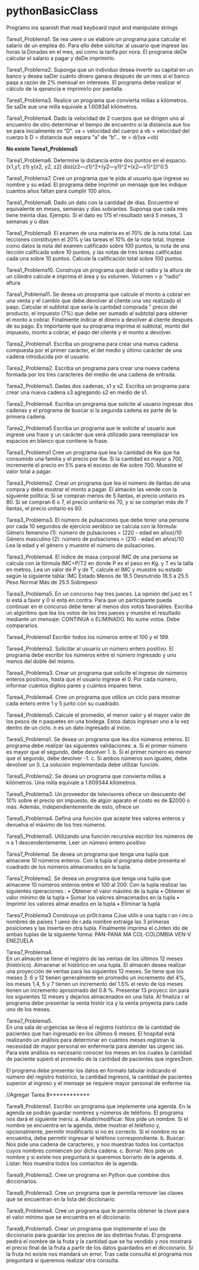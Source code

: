 # pythonBasicClass
Programs ins spanish that read keyboard input and manipulate strings

Tarea1_Problema1. Se rea uiere o ue elabore un programa para calcular el salario de un emplea do. Para ello debe solicitar al usuario que inqrese las horas la Doradas en el mes, así como la tarifa por nora. El programa deDe calcular el salario a pagar y deDe imprimirlo.

Tarea1_Problema2. Suponga que un individuo desea invertir su capital en un banco y desea saDer cuánto dinero ganara después de un mes si el banco paqa a razón de 2% mensual en intereses. El programa debe realizar el cálculo de la qanancia e imprimirlo por pantalla.

Tarea1_Problema3. Realice un programa que convierta millas a kilómetros. Se saDe aue una milla equivale a 1.6093á1 kilómetros.

Tarea1_Problema4. Dado la velocidad de 2 cuerpos que se dirigen uno al encuentro de otro determinar el tiempo de encuentro si la distancia aue los se para inicialmente es “D”.
va = velocidad del cuerpo a vb = velocidad del cuerpo b
D = distancia aue separa “a” de “b”...
te = d/(va +vb)

**No existe Tarea1_Problema5**

Tarea1_Problema6. Determine la distancia entre dos puntos en el espacio. (x1,y1, z1) y(x2, y2, z2)
dis((z2—z1)^2+(y2—y1)^2+(x2—x1)^2)^0.5

Tarea1_Problema7. Cree un programa que le pida al usuario que ingrese su nombre y su edad. El programa debe imprimir un mensaje que les indique cuantos años faltan para cumplir 100 años.

Tarea1_Problema8. Dado un dato con la cantidad de días. Encuentre el equivalente en meses, semanas y días 
sobrantes. Suponqa que cada mes tiene treinta días.
Ejemplo. Si el dato es 175 el resultado será 5 meses, 3 semanas y ú días

Tarea1_Problema9. El examen de una materia es el 70% de la nota total. Las lecciones constituyen el 20% y las 
tareas el 10% de la nota total. Inqrese como datos la nota del examen calificado sobre 100 puntos, 
la nota de una lección calificada sobre 10 puntos, y las notas de tres tareas calificadas cada una 
sobre 10 puntos. Calcule la calificación total sobre 100 puntos.

Tarea1_Problema10. Construya un programa que dado el radio y la altura de un cilindro calcule e imprima el área y 
su volumen.
Volumen = p ”radio” altura

Tarea1_Poblema11. Se desea un proqrama que calcule el monto a cobrar en una venta y el cambio que debe devolver 
al cliente una vez realizado el paqo. Calcular el subtotal que sería la cantidad comprada ” precio 
del producto, el impuesto (7%) que debe ser sumado al subtotal para obtener el monto a cobrar. 
Finalmente indicar el dinero a devolver al cliente después de su pago. Es importante que su 
proqrama imprima el subtotal, monto del impuesto, monto a cobrar, el paqo del cliente y el monto a 
devolver.




Tarea2_Problema1. Escriba un programa para crear una nueva cadena compuesta por el primer carácter,
el del medio y último carácter de una cadena introducida por el usuario.

Tarea2_Problema2. Escriba un programa para crear una nueva cadena formada por los tres caracteres
del medio de una cadena de entrada.

Tarea2_Problema3. Dadas dos cadenas, s1 y s2. Escriba un programa para crear una nueva cadena s3 agregando s2 en 
medio de s1.

Tarea2_Problema4. Escriba un programa que solicite al usuario ingresar dos cadenas y el programa de buscar si la 
segunda cadena es parte de la primera cadena.

Tarea2_Problema5 Escriba un programa aue le solicite a! usuario aue ingrese una frase y un carácter que será 
utilizado para reemplazar los espacios en blanco que contiene la frase.




Tarea3_Problema1 Cree un programa que lea la cantidad de Kw que ha consumido una familia y el precio por Kw.
Si la cantidad es mayor a 700, incremente el precio en 5% para el exceso de Kw sobre 700.
Muestre el valor total a pagar.

Tarea3_Problema2. Crear un programa que lea el número de llantas de una compra y debe mostrar el monto a
pagar. El almacén las vende con la siguiente política: Si se compran menos de 5 llantas, el
precio unitario es 80. Si se compran 6 o 7, el precio unitario es 70, y si se compran más de 7
llantas, el precio unitario es 60.

Tarea3_Problema3. El número de pulsaciones que debe tener una persona por cada 10 segundos de ejercicio
aeróbico se calcula con la fórmula:
Género femenino (1): número de pulsaciones = (220 - edad en años)/10
Género masculino (2): número de pulsaciones = (210 - edad en años)/10
 Lea la edad y el género y muestre el número de pulsaciones.

Tarea3_Problema4. El índice de masa corporal IMC de una persona se calcula con la fórmula IMC=P/T2 en donde
P es el peso en Kg. y T es la talla en metros.
Lea un valor de P y de T, calcule el IMC y muestre su estado según la siguiente tabla:
IMC Estado
Menos de 18.5 Desnutrido
18.5 a 25.5 Peso Normal
Más de 25.5 Sobrepeso

Tarea3_Problema5. En un concurso hay tres jueces. La opinión del juez es 1 si está a favor y 0 si está en contra.
Para que un participante pueda continuar en el concurso debe tener al menos dos votos
favorables. Escriba un algoritmo que lea los votos de los tres jueces y muestre el resultado
mediante un mensaje: CONTINUA o ELIMINADO. No sume votos. Debe compararlos.


Tarea4_Problema1
Escribir todos los números entre el 100 y el 199.

Tarea4_Problema2.
Solicitar al usuario un número entero positivo. El programa debe escribir los números entre 
el número ingresado y uno menos del doble del mismo.

Tarea4_Problema3. 
Crear un programa que solicite el ingreso de números enteros positivos, hasta que el usuario 
ingrese el 0. Por cada número, informar cuántos dígitos pares y cuántos impares tiene.

Tarea4_Problema4.
Cree un programa que utilice un ciclo para mostrar cada entero entre 1 y 5 junto con su 
cuadrado.

Tarea4_Problema5. 
Calcule el promedio, el menor valor y el mayor valor de los pesos de n paquetes en una bodega. 
Estos datos ingresan uno a la vez dentro de un ciclo. n es un dato ingresado al inicio.


Tarea5_Problema1.
Se desea un programa que lea dos números enteros. El programa debe realizar las
siguientes validaciones:
a. Si el primer número es mayor que el segundo, debe devolver 1.
b. Si el primer número es menor que el segundo, debe devolver -1.
c. Si ambos números son iguales, debe devolver un 0.
La solución implementada debe utilizar función.

Tarea5_Problema2. 
Se desea un programa que convierta millas a kilómetros. Una milla equivale a 1.609344
kilómetros.

Tarea5_Problema3. 
Un proveedor de televisores ofrece un descuento del 10% sobre el precio sin impuesto, de
algún aparato el costo es de $2000 o más. Además, independientemente de esto, ofrece un

Tarea5_Problema4. 
Defina una función que acepte tres valores enteros y devuelva el máximo de los tres números.

Tarea5_Problema5. 
Utilizando una función recursiva escribir los números de n a 1 descendentemente. Leer un
número entero positivo





Tarea7_Problemal.
Se desea un programa que tenga una tupla que almacene 10 números enteros. Con la tupla el programa debe presenta el cuadrado de los números almacenados en la tupla.

Tarea7_Problema2.	Se desea un programa que tenga una tupla que almacene 10 números enteros entre el 100 al
200.	Con la tupla realizar las siguientes operaciones :
•	Obtener el valor máximo de la tupla
•	Obtener el valor mínimo de la tupla
•	Sumar los valores almacenados en la tupla
•	Imprimir los valores almar.enados en la tupla
•	Eliminar la tupla


Tarea7_Problema3 
Construya un pr0t:irama CJue utilir.e una tupla r.on r.inr.o nombres de países 1 ueoo de r.ada nombre extraiga las 3 primeras posiciones y las inserta en otra tupla. Finalmente imprima el cJnten ido de ambas tuplas de la siguiente forma:
PAN-PANA MA COL-COLOMBIA VEN-V ENEZUELA

Tarea7_Problema4.	 
En un almacén se tiene el registro de las ventas de los últimos 12 meses (histórico). Almacenar
el histórico en una tupla. El almacén desea realizar una proyección de ventas para los siguientes 12 meses. Se tiene que los meses 3. 6 y 12 tienen generalmente en promedio un incremento del 4%, los meses 1,4, 5 y 7 tienen un incremento del 1.5% el resto de los meses
tienen un incremento aproximado del 0.8 %. Presentar 13 proyecc ión para los siguientes 12 meses y dejarlos almacenados en una lista. Al finaliza r el programa debe presentar la venta histór ica y la venta proyecta para cada uno de los meses.

Tarea7_Problema5.	
En una sala de urgencias se lleva el registro histórico de la cantidad de pacientes que han ingresado en los últimos 6 meses. El hospital está realizando un análisis para determinar en cuántos meses registran la necesidad de mayor personal en enfermería para atender las urgenc ias. Para este análisis es necesario conocer los meses en los cuales la cantidad de paciente superó el promedio de la cantidad de pacientes que ingres3ron.

El programa debe presentar los datos en formato tabular indicando el número del registro histórico, la cantidad ingresos, la cantidad de pacientes superior al ingreso y el mensaje se requiere mayor personal de enferme ría.

//Agregar Tarea 8************

Tarea9_Problema1.
Escribir un programa que implemente una agenda. En la agenda se podrán guardar nombres y números de teléfono. El programa nos dará el siguiente menú:
a. Añadir/modificar: Nos pide un nombre. Si el nombre se encuentra en la agenda, debe mostrar el teléfono y, opcionalmente, permitir modificarlo si no es correcto. Si el nombre no se encuentra, debe permitir ingresar el teléfono correspondiente.
b. Buscar: Nos pide una cadena de caracteres, y nos muestras todos los contactos cuyos nombres comiencen por dicha cadena.
c. Borrar: Nos pide un nombre y si existe nos preguntará si queremos borrarlo de la agenda.
d. Listar: Nos muestra todos los contactos de la agenda.

Tarea9_Problema2. 
Cree un programa en Python que combine dos diccionarios.

Tarea9_Problema3. 
Cree un programa que le permita remover las claves que se encuentran en la lista del diccionario.

Tarea9_Problema4. 
Cree un programa que le permita obtener la clave para el valor mínimo que se encuentra en el diccionario.

Tarea9_Problema5. 
Crear un programa que implemente el uso de diccionario para guardar los precios de las 
distintas frutas. El programa pedirá el nombre de la fruta y la cantidad que se ha vendido 
y nos mostrará el precio final de la fruta a partir de los datos guardados en el diccionario. 
Si la fruta no existe nos mandará un error. Tras cada consulta el programa nos preguntará 
si queremos realizar otra consulta.
